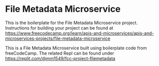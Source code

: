# File Metadata Microservice

This is the boilerplate for the File Metadata Microservice project. Instructions for building your project can be found at https://www.freecodecamp.org/learn/apis-and-microservices/apis-and-microservices-projects/file-metadata-microservice

This is a File Metadata Microservice built using boilerplate code from freeCodeCamp. The related Repl can be found under https://replit.com/@mm1549/fcc-project-filemetadata
